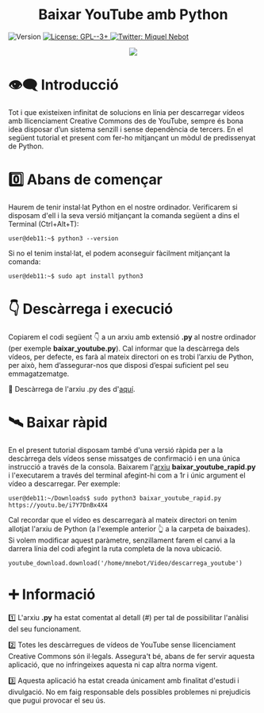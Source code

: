 <h1 align="center"><b>Baixar YouTube amb Python</b></h1>
<p>
  <img alt="Version" src="https://img.shields.io/badge/version-0.1-blue.svg?cacheSeconds=2592000" />
  <a href="https://www.gnu.org/licenses/gpl-3.0.html" target="_blank">
    <img alt="License: GPL--3+" src="https://img.shields.io/badge/License-GPL--3+-yellow.svg" />
  </a>
  <a href="https://twitter.com/miquelnebot" target="_blank">
    <img alt="Twitter: Miquel Nebot" src="https://img.shields.io/twitter/follow/miquelnebot.svg?style=social" />
  </a>
</p>
<div align="center"><img src="https://user-images.githubusercontent.com/57944755/209482485-0c04e9a6-97a2-4a57-be2f-aeecf061cd37.png"></div>

# 👁️‍🗨️ Introducció
Tot i que existeixen infinitat de solucions en línia per descarregar vídeos amb llicenciament Creative Commons des de YouTube, sempre és bona idea disposar d’un sistema senzill i sense dependència de tercers. En el següent tutorial et present com fer-ho mitjançant un mòdul de predissenyat de Python.

# 0️⃣ Abans de començar
Haurem de tenir instal·lat Python en el nostre ordinador. Verificarem si disposam d'ell i la seva versió mitjançant la comanda següent a dins el Terminal (Ctrl+Alt+T): 

```console
user@deb11:~$ python3 --version
```
Si no el tenim instal·lat, el podem aconseguir fàcilment mitjançant la comanda:
```console
user@deb11:~$ sudo apt install python3
```
# 👇 Descàrrega i execució
Copiarem el codi següent 👇 a un arxiu amb extensió **.py** al nostre ordinador (per exemple **baixar_youtube.py**). Cal informar que la descàrrega dels vídeos, per defecte, es farà al mateix directori on es trobi l’arxiu de Python, per això, hem d’assegurar-nos que disposi d’espai suficient pel seu emmagatzematge.
<p></p>📝 Descàrrega de l'arxiu .py des d'<a href="https://github.com/miquelnebotaragon/baixar_youtube_python/blob/main/baixar_youtube.py" target="_blank">aquí</a>.

# 🛰️ Baixar ràpid
En el present tutorial disposam també d'una versió ràpida per a la descàrrega dels vídeos sense missatges de confirmació i en una única instrucció a través de la consola. Baixarem l'<a href="https://github.com/miquelnebotaragon/baixar_youtube_python/blob/main/baixar_youtube_rapid.py" target="_blank">arxiu</a> **baixar_youtube_rapid.py** i l'executarem a través del terminal afegint-hi com a 1r i únic argument el vídeo a descarregar. Per exemple:
```console
user@deb11:~/Downloads$ sudo python3 baixar_youtube_rapid.py https://youtu.be/i7Y7DnBx4X4
```
Cal recordar que el vídeo es descarregarà al mateix directori on tenim allotjat l'arxiu de Python (a l'exemple anterior 👆 a la carpeta de baixades). Si volem modificar aquest paràmetre, senzillament farem el canvi a la darrera línia del codi afegint la ruta completa de la nova ubicació.
 ```
youtube_download.download('/home/mnebot/Video/descarrega_youtube')
```

# ➕ Informació
1️⃣ L'arxiu **.py** ha estat comentat al detall (#) per tal de possibilitar l'anàlisi del seu funcionament.<p></p>
2️⃣ Totes les descàrregues de vídeos de YouTube sense llicenciament Creative Commons són il·legals. Assegura't bé, abans de fer servir aquesta aplicació, que no infringeixes aquesta ni cap altra norma vigent.<p></p>
3️⃣ Aquesta aplicació ha estat creada únicament amb finalitat d'estudi i divulgació. No em faig responsable dels possibles problemes ni prejudicis que pugui provocar el seu ús.<p></p>
